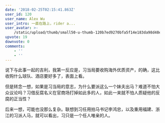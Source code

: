 ```yaml
---
date: '2018-02-25T02:15:41.863Z'
user_id: 120
user_name: Alex Wu
user_intro: 一直在路上，rider a...
user_avatar: >-
    /static/upload/thumb/small50-u-thumb-120b7ed9270bfa5f14e183da98d48ee79ddc81ab986.png
upvote: 19
downvote: 0
comments:
    - ''
    - ''
---
```


说下与此事一起的吉利，我第一反应是，习当局要收购海外优质资产，的确，这比收购什么球队、酒店要好多了，表面上看。

但是转念一想，如果是习当局的意志，为什么要派这么一个妹夫出马？难道不怕大众议论吗？习借反腐名义在官商场打掉如此多的人，如此一来就不怕人质疑他的反腐的正当性？

后来一想，可能也没那么复杂。联想到习任用拍马书记李鸿忠，以及重用福建、浙江的习派人马，就可以看出，习只是一个任人唯亲的人。
